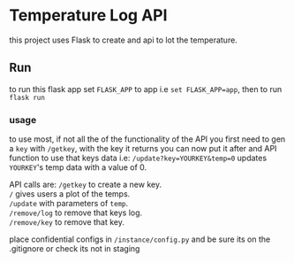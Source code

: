 # Temperature Log API
this project uses Flask to create and api to lot the temperature.

## Run
to run this flask app set `FLASK_APP` to app i.e `set FLASK_APP=app`, then to run `flask run`

### usage
to use most, if not all the of the functionality of the API you first need to gen a `key` with `/getkey`, with the 
key it returns you can now put it after and API function to use that keys data i.e:
`/update?key=YOURKEY&temp=0` updates `YOURKEY`'s temp data with a value of 0.

API calls are:
`/getkey` to create a new key. <br />
`/` gives users a plot of the temps. <br />
`/update` with parameters of `temp`. <br />
`/remove/log` to remove that keys log. <br />
`/remove/key` to remove that key. <br />

place confidential configs in `/instance/config.py` and be sure its on the .gitignore or check its not in staging 


